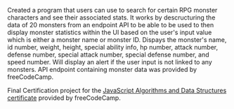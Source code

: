Created a program that users can use to search for certain RPG monster characters and see their associated stats. It works by descructuring the data of 20 monsters from an endpoint API to be able to be used to then display monster statistics within the UI based on the user's input value which is either a monster name or monster ID. Dispays the monster's name, id number, weight, height, special ability info, hp number, attack number, defense number, special attack number, special defense number, and speed number. Will display an alert if the user input is not linked to any monsters. API endpoint containing monster data was provided by freeCodeCamp.

Final Certification project for the [JavaScript Algorithms and Data Structures certificate]([url](https://www.freecodecamp.org/certification/SJB15/javascript-algorithms-and-data-structures-v8)) provided by freeCodeCamp.
